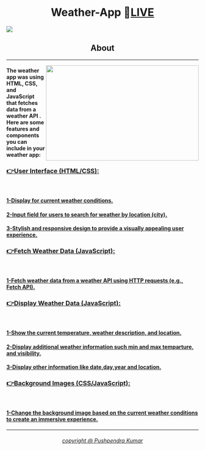 <h1 align="center">Weather-App 🔴<a href="https://pushpendra1723.github.io/Weather-App/">LIVE</a></h1>
<img src="https://github.com/Pushpendra1723/Weather-App/assets/94159743/0aa30e1f-65b4-43b2-a799-a69fe39cc2dc">
<h2 align="center">About</h2>
<hr>

<p align="left">
  <img align="right" src="https://github.com/Pushpendra1723/Weather-App/assets/94159743/f5a968b2-deaf-49fc-9a70-39f9db56daae" height ="250px" width="400px" >
<h4>The weather app was using HTML, CSS, and JavaScript that fetches data from a weather API . Here are some features and components you can include in your weather app:</h4>

<h3><strong><u>👉User Interface (HTML/CSS):<u></strong></h3>
<br>
<h4>1-Display for current weather conditions.</h4>
<h4>2-Input field for users to search for weather by location (city).</h4>
<h4>3-Stylish and responsive design to provide a visually appealing user experience.</h4>

<h3><strong><u>👉Fetch Weather Data (JavaScript):</u></strong></h3>
<br>
<h4>1-Fetch weather data from a weather API using HTTP requests (e.g., Fetch API).</h4>

<h3><strong><u>👉Display Weather Data (JavaScript):</u></strong></h3>
<br>
<h4>1-Show the current temperature, weather description, and location.</h4>
<h4>2-Display additional weather information such min and max temparture, and visibility.</h4>
<h4>3-Display other information like date,day,year and location.</h4>

<h3><strong><u>👉Background Images (CSS/JavaScript):</u></strong></h3>
<br>
<h4>1-Change the background image based on the current weather conditions to create an immersive experience.</h4>
<hr>
</p>

<h6 align="center">copyright @ Pushpendra Kumar</h6>
